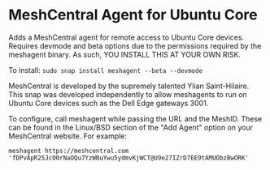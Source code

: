 # MeshCentral Agent for Ubuntu Core

Adds a MeshCentral agent for remote access to Ubuntu Core devices. Requires devmode and beta options due to the permissions required by the meshagent binary. As such, YOU INSTALL THIS AT YOUR OWN RISK.

To install:
`sudo snap install meshagent --beta --devmode`

MeshCentral is developed by the supremely talented Ylian Saint-Hilaire. This snap was developed independently to allow meshagents to run on Ubuntu Core devices such as the Dell Edge gateways 3001.

To configure, call meshagent while passing the URL and the MeshID. These can be found in the Linux/BSD section of the "Add Agent" option on your MeshCentral website. For example:

`meshagent https://meshcentral.com 'fDPvApR25JcO0rNaOQu7YzWBuYwu5ydmvKjWCT@U9e27IZrD7EE9tAMUObzBwORK'`
